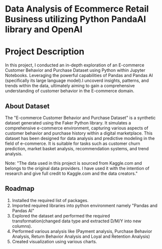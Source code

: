 # **Data Analysis of Ecommerce Retail Business utilizing Python PandaAI library and OpenAI**

# **Project Description**

In this project, I conducted an in-depth exploration of an E-commerce Customer Behavior and Purchase Dataset using Python within Jupyter Notebooks. Leveraging the powerful capabilities of Pandas and Pandas AI (specifically its large language model).I uncoverd insights, patterns, and trends within the data, ultimately aiming to gain a comprehensive understanding of customer behavior in the E-commerce domain.

## **About Dataset**
The "E-commerce Customer Behavior and Purchase Dataset" is a synthetic dataset generated using the Faker Python library.
It simulates a comprehensive e-commerce environment, capturing various aspects of customer behavior and purchase history within a digital marketplace.
This dataset has been designed for data analysis and predictive modeling in the field of e-commerce.
It is suitable for tasks such as customer churn prediction, market basket analysis, recommendation systems, and trend analysis.

Note: "The data used in this project is sourced from Kaggle.com and belongs to the original data providers. 
I have used it with the intention of research and give full credit to Kaggle.com and the data creators."

## **Roadmap**
1. Installed the required list of packages.
2. Imported required libraries into python environment namely "Pandas and Pandas AI" 
3. Explored the dataset and performed the required transformation(changed data type and extracted D/M/Y into new columns).
4. Performed various analysis like (Payment analysis, Purchase Behavior Analysis, Return Behavior Analysis and Loyal and Retention Analysis) 
5. Created visualization using various charts.
